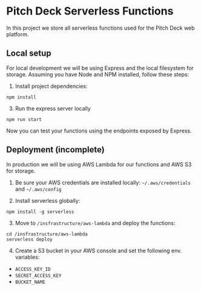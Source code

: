 # Pitch Deck Serverless Functions

In this project we store all serverless functions used for the Pitch Deck web platform.


## Local setup

For local development we will be using Express and the local filesystem for storage. Assuming you have Node and NPM installed, follow these steps:

1. Install project dependencies:
```
npm install
```

3. Run the express server locally
```
npm run start
```

Now you can test your functions using the endpoints exposed by Express.


## Deployment (incomplete)

In production we will be using AWS Lambda for our functions and AWS S3 for storage.

1. Be sure your AWS credentials are installed locally: `~/.aws/credentials` and `~/.aws/config`

2. Install serverless globally:
```
npm install -g serverless
```

3. Move to `/insfrastructure/aws-lambda` and deploy the functions:
```
cd /insfrastructure/aws-lambda
serverless deploy
```

4. Create a S3 bucket in your AWS console and set the following env. variables:
- `ACCESS_KEY_ID`
- `SECRET_ACCESS_KEY`
- `BUCKET_NAME`
